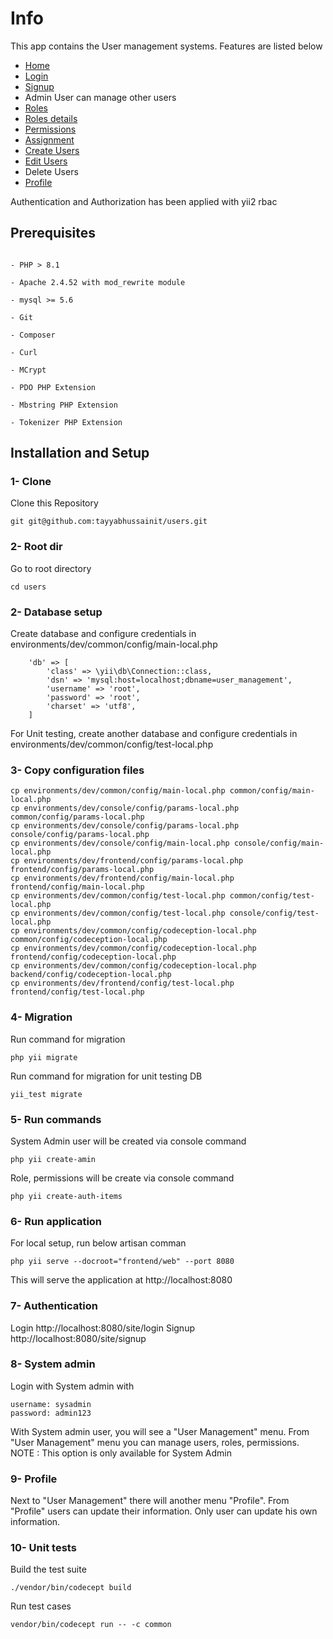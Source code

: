 
# Info

This app contains the User management systems. Features are listed below
- [Home](https://raw.githubusercontent.com/tayyabhussainit/users/main/screens/home.png)
- [Login](https://raw.githubusercontent.com/tayyabhussainit/users/main/screens/login.png)
- [Signup](https://raw.githubusercontent.com/tayyabhussainit/users/main/screens/signup.png)
- Admin User can manage other users
- [Roles](https://raw.githubusercontent.com/tayyabhussainit/users/main/screens/admin_role_management.png)
- [Roles details](https://raw.githubusercontent.com/tayyabhussainit/users/main/screens/admin_role_assignment_2.png)
- [Permissions](https://raw.githubusercontent.com/tayyabhussainit/users/main/screens/admin_permissions.png)
- [Assignment]()
- [Create Users](https://raw.githubusercontent.com/tayyabhussainit/users/main/screens/admin_create_user.png)
- [Edit Users](https://raw.githubusercontent.com/tayyabhussainit/users/main/screens/admin_edit_user.png)
- Delete Users
- [Profile](https://raw.githubusercontent.com/tayyabhussainit/users/main/screens/profile.png)

Authentication and Authorization has been applied with yii2 rbac

  
## Prerequisites

```

- PHP > 8.1

- Apache 2.4.52 with mod_rewrite module

- mysql >= 5.6

- Git

- Composer

- Curl

- MCrypt

- PDO PHP Extension

- Mbstring PHP Extension

- Tokenizer PHP Extension

```

## Installation and Setup

  

### 1- Clone

Clone this Repository

  

	git git@github.com:tayyabhussainit/users.git
  

### 2- Root dir

Go to root directory

    cd users

### 2- Database setup
Create database and configure credentials in 
environments/dev/common/config/main-local.php

        'db' => [
            'class' => \yii\db\Connection::class,
            'dsn' => 'mysql:host=localhost;dbname=user_management',
            'username' => 'root',
            'password' => 'root',
            'charset' => 'utf8',
        ]

For Unit testing, create another database and configure credentials in
environments/dev/common/config/test-local.php

### 3- Copy configuration files

    cp environments/dev/common/config/main-local.php common/config/main-local.php
    cp environments/dev/console/config/params-local.php common/config/params-local.php
    cp environments/dev/console/config/params-local.php console/config/params-local.php
    cp environments/dev/console/config/main-local.php console/config/main-local.php
    cp environments/dev/frontend/config/params-local.php frontend/config/params-local.php
    cp environments/dev/frontend/config/main-local.php frontend/config/main-local.php
    cp environments/dev/common/config/test-local.php common/config/test-local.php
    cp environments/dev/common/config/test-local.php console/config/test-local.php
    cp environments/dev/common/config/codeception-local.php common/config/codeception-local.php
    cp environments/dev/common/config/codeception-local.php frontend/config/codeception-local.php
    cp environments/dev/common/config/codeception-local.php backend/config/codeception-local.php
    cp environments/dev/frontend/config/test-local.php frontend/config/test-local.php

### 4- Migration

Run command for migration

	php yii migrate

Run command for migration for unit testing DB
    
    yii_test migrate

### 5- Run commands
System Admin user will be created via console command

    php yii create-amin
Role, permissions will be create via console command

    php yii create-auth-items

### 6- Run application

For local setup, run below artisan comman

	php yii serve --docroot="frontend/web" --port 8080

This will serve the application at http://localhost:8080

### 7- Authentication

Login
    http://localhost:8080/site/login
Signup
    http://localhost:8080/site/signup

### 8- System admin

Login with System admin with

    username: sysadmin
    password: admin123
    
With System admin user, you will see a "User Management" menu.
From "User Management" menu you can manage users, roles, permissions.
NOTE : This option is only available for System Admin

### 9- Profile
Next to "User Management" there will another menu "Profile".
From "Profile" users can update their information. Only user can update his own information.

### 10- Unit tests
Build the test suite

    ./vendor/bin/codecept build

Run test cases

    vendor/bin/codecept run -- -c common
    
